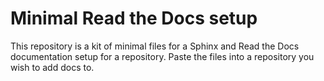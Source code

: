 # Minimal Read the Docs setup

This repository is a kit of minimal files for a Sphinx and Read the Docs documentation setup for a repository. Paste the files into a repository you wish to add docs to. 
